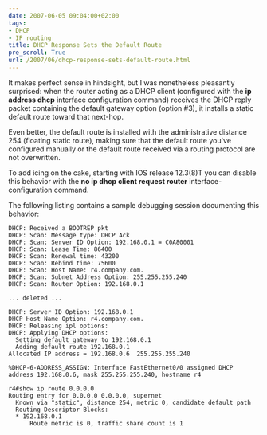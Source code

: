 ```yaml
---
date: 2007-06-05 09:04:00+02:00
tags:
- DHCP
- IP routing
title: DHCP Response Sets the Default Route
pre_scroll: True
url: /2007/06/dhcp-response-sets-default-route.html
---
```

It makes perfect sense in hindsight, but I was nonetheless pleasantly surprised: when the router acting as a DHCP client (configured with the **ip address dhcp** interface configuration command) receives the DHCP reply packet containing the default gateway option (option #3), it installs a static default route toward that next-hop.

Even better, the default route is installed with the administrative distance 254 (floating static route), making sure that the default route you've configured manually or the default route received via a routing protocol are not overwritten.
<!--more-->
To add icing on the cake, starting with IOS release 12.3(8)T you can disable this behavior with the **no ip dhcp client request router** interface-configuration command.

The following listing contains a sample debugging session documenting this behavior:

``` code
DHCP: Received a BOOTREP pkt
DHCP: Scan: Message type: DHCP Ack
DHCP: Scan: Server ID Option: 192.168.0.1 = C0A80001
DHCP: Scan: Lease Time: 86400
DHCP: Scan: Renewal time: 43200
DHCP: Scan: Rebind time: 75600
DHCP: Scan: Host Name: r4.company.com.
DHCP: Scan: Subnet Address Option: 255.255.255.240
DHCP: Scan: Router Option: 192.168.0.1

... deleted ...

DHCP: Server ID Option: 192.168.0.1
DHCP Host Name Option: r4.company.com.
DHCP: Releasing ipl options:
DHCP: Applying DHCP options:
  Setting default_gateway to 192.168.0.1
  Adding default route 192.168.0.1
Allocated IP address = 192.168.0.6  255.255.255.240

%DHCP-6-ADDRESS_ASSIGN: Interface FastEthernet0/0 assigned DHCP address 192.168.0.6, mask 255.255.255.240, hostname r4

r4#show ip route 0.0.0.0
Routing entry for 0.0.0.0 0.0.0.0, supernet
  Known via "static", distance 254, metric 0, candidate default path
  Routing Descriptor Blocks:
  * 192.168.0.1
      Route metric is 0, traffic share count is 1
```
